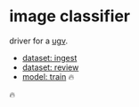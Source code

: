# image classifier

driver for a [ugv](https://github.com/kamangir/bluer-ugv/blob/main/bluer_ugv/docs/bluer-swallow.md).

- [dataset: ingest](./image-classifier-dataset-ingest.md)
- [dataset: review](./image-classifier-dataset-review.md)
- [model: train](./image-classifier-model-train.md) 🔥

🔥
